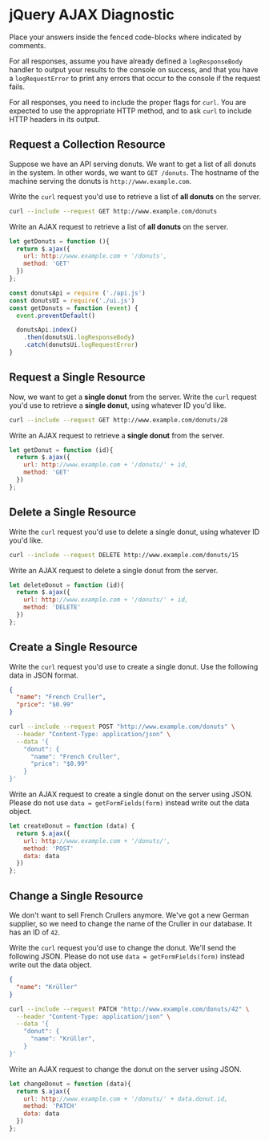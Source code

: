 # jQuery AJAX Diagnostic

Place your answers inside the fenced code-blocks where indicated by comments.

For all responses,  assume you have already defined a `logResponseBody` handler
to output your results to the console on success, and that you have a
`logRequestError` to print any errors that occur to the console if the request
fails.

For all responses, you need to include the proper flags for `curl`. You are
expected to use the appropriate HTTP method, and to ask `curl` to include HTTP
headers in its output.

## Request a Collection Resource

Suppose we have an API serving donuts. We want to get a list of all donuts in
the system. In other words, we want to `GET /donuts`. The hostname of the
machine serving the donuts is `http://www.example.com`.

Write the `curl` request you'd use to retrieve a list of **all donuts** on the
server.

```sh
curl --include --request GET http://www.example.com/donuts
```

Write an AJAX request to retrieve a list of **all donuts** on the server.

```js
let getDonuts = function (){
  return $.ajax({
    url: http://www.example.com + '/donuts',
    method: 'GET'
  })
};

const donutsApi = require ('./api.js')
const donutsUI = require('./ui.js')
const getDonuts = function (event) {
  event.preventDefault()

  donutsApi.index()
    .then(donutsUi.logResponseBody)
    .catch(donutsUi.logRequestError)
}
```

## Request a Single Resource

Now, we want to get a **single donut** from the server. Write the `curl` request
you'd use to retrieve a **single donut**, using whatever ID you'd like.

```sh
curl --include --request GET http://www.example.com/donuts/28
```

Write an AJAX request to retrieve a **single donut** from the server.

```js
let getDonut = function (id){
  return $.ajax({
    url: http://www.example.com + '/donuts/' + id,
    method: 'GET'
  })
};
```

## Delete a Single Resource

Write the `curl` request you'd use to delete a single donut, using whatever
ID you'd like.

```sh
curl --include --request DELETE http://www.example.com/donuts/15
```

Write an AJAX request to delete a single donut from the server.

```js
let deleteDonut = function (id){
  return $.ajax({
    url: http://www.example.com + '/donuts/' + id,
    method: 'DELETE'
  })
};
```

## Create a Single Resource

Write the `curl` request you'd use to create a single donut. Use the following
data in JSON format.

```json
{
  "name": "French Cruller",
  "price": "$0.99"
}

```

```sh
curl --include --request POST "http://www.example.com/donuts" \
  --header "Content-Type: application/json" \
  --data '{
    "donut": {
      "name": "French Cruller",
      "price": "$0.99"
    }
}'
```

Write an AJAX request to create a single donut on the server using JSON. Please
do not use `data = getFormFields(form)` instead write out the data object.

```js
let createDonut = function (data) {
  return $.ajax({
    url: http://www.example.com + '/donuts/',
    method: 'POST'
    data: data
  })
};
```

## Change a Single Resource

We don't want to sell French Crullers anymore. We've got a new German supplier,
so we need to change the name of the Cruller in our database. It has an ID of
`42`.

Write the `curl` request you'd use to change the donut. We'll send the following
JSON. Please do not use `data = getFormFields(form)` instead write out the data
object.

```json
{
  "name": "Krüller"
}
```

```sh
curl --include --request PATCH "http://www.example.com/donuts/42" \
  --header "Content-Type: application/json" \
  --data '{
    "donut": {
      "name": "Krüller",
    }
}'
```

Write an AJAX request to change the donut on the server using JSON.

```js
let changeDonut = function (data){
  return $.ajax({
    url: http://www.example.com + '/donuts/' + data.donut.id,
    method: 'PATCH'
    data: data
  })
};
```
